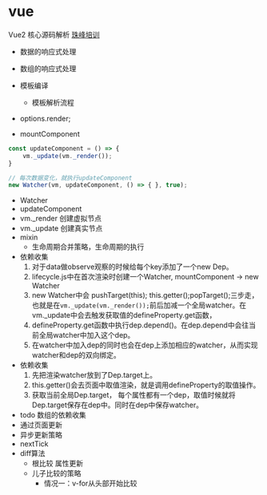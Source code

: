 # vue

Vue2 核心源码解析
[珠峰培训](http://zhufengpeixun.com/jiagou/vue-analyse/one.html)

* 数据的响应式处理
* 数组的响应式处理
* 模板编译
  * 模板解析流程

* options.render;

* mountComponent

```javascript
const updateComponent = () => {
    vm._update(vm._render());
}

// 每次数据变化，就执行updateComponent
new Watcher(vm, updateComponent, () => { }, true);
```

* Watcher
* updateComponent
* vm._render 创建虚拟节点
* vm._update 创建真实节点
* mixin
  * 生命周期合并策略，生命周期的执行
* 依赖收集
  1. 对于data做observe观察的时候给每个key添加了一个new Dep。
  2. lifecycle.js中在首次渲染时创建一个Watcher, mountComponent -> new Watcher
  3. new Watcher中会 pushTarget(this); this.getter();popTarget();三步走，也就是在`vm._update(vm._render());`前后加减一个全局watcher。在vm._update中会去触发获取值的defineProperty.get函数，
  4. defineProperty.get函数中执行dep.depend()。在dep.depend中会往当前全局watcher中加入这个dep。
  5. 在watcher中加入dep的同时也会在dep上添加相应的watcher，从而实现watcher和dep的双向绑定。
* 依赖收集
  1. 先把渲染watcher放到了Dep.target上。
  2. this.getter()会去页面中取值渲染，就是调用defineProperty的取值操作。
  3. 获取当前全局Dep.target， 每个属性都有一个dep，取值时候就将Dep.target保存在dep中。同时在dep中保存watcher。
* todo 数组的依赖收集
* 通过页面更新
* 异步更新策略
* nextTick
* diff算法
  * 根比较 属性更新
  * 儿子比较的策略
    * 情况一：v-for从头部开始比较
